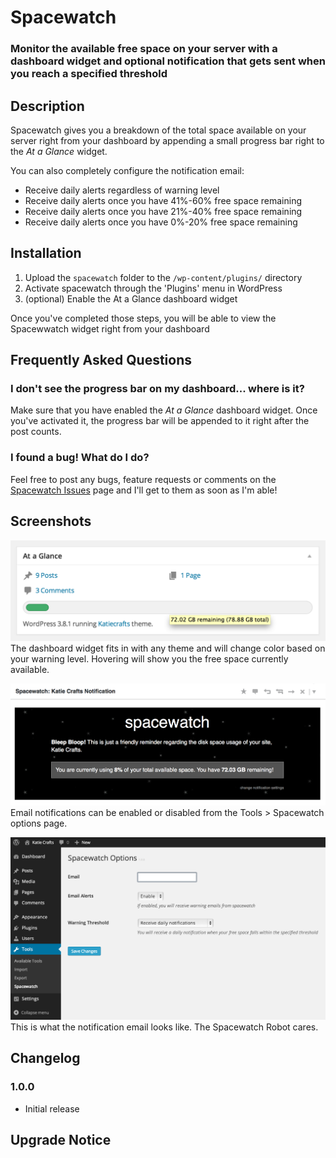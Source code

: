 # Spacewatch

### Monitor the available free space on your server with a dashboard widget and optional notification that gets sent when you reach a specified threshold

## Description

Spacewatch gives you a breakdown of the total space available on your server right from your dashboard by appending a small progress bar right to the *At a Glance* widget.

You can also completely configure the notification email:
* Receive daily alerts regardless of warning level
* Receive daily alerts once you have 41%-60% free space remaining
* Receive daily alerts once you have 21%-40% free space remaining
* Receive daily alerts once you have 0%-20% free space remaining

## Installation

1. Upload the `spacewatch` folder to the `/wp-content/plugins/` directory
1. Activate spacewatch through the 'Plugins' menu in WordPress
1. (optional) Enable the At a Glance dashboard widget

Once you've completed those steps, you will be able to view the Spacewwatch widget right from your dashboard

## Frequently Asked Questions

### I don't see the progress bar on my dashboard... where is it?

Make sure that you have enabled the *At a Glance* dashboard widget. Once you've activated it, the progress bar will be appended to it right after the post counts.

### I found a bug! What do I do?

Feel free to post any bugs, feature requests or comments on the [Spacewatch Issues](https://github.com/seriouslysean/spacewatch/issues) page and I'll get to them as soon as I'm able!

## Screenshots

![dashboard widget](assets/screenshot-1.png)
The dashboard widget fits in with any theme and will change color based on your warning level. Hovering will show you the free space currently available.

![email notifications](assets/screenshot-2.png)
Email notifications can be enabled or disabled from the Tools > Spacewatch options page.

![email template](assets/screenshot-3.png)
This is what the notification email looks like. The Spacewatch Robot cares.

## Changelog

### 1.0.0

* Initial release

## Upgrade Notice
